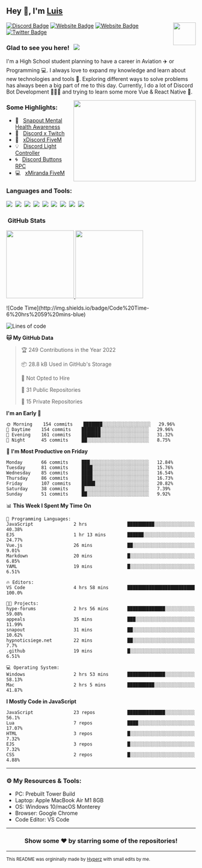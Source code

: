 ## Hey 👋, I'm [Luis](https://hypnoticsiege.net/) 

<img align="right" height="60" width="60" alt="" src="https://hypnoticsiege.net/images/uploads/logo.png" />

[![Discord Badge](https://img.shields.io/badge/-Discord-000000?style=flat-square&logo=Discord&logoColor=white)](https://hypnoticsiege.net/discord)
[![Website Badge](https://img.shields.io/badge/Snowside-000000?style=flat-square&logo=snowpack&logoColor=blue)](https://hypnoticsiege.net/snowside)
[![Website Badge](https://img.shields.io/badge/Website-000000?style=flat-square&logo=google-chrome&logoColor=white)](https://hypnoticsiege.net/)
[![Twitter Badge](https://img.shields.io/badge/-Twitter-000000?style=flat-square&logo=Twitter&logoColor=blue)](https://twitter.com/hypnoticsiege)

### Glad to see you here! &nbsp; ![](https://komarev.com/ghpvc/?username=HypnoticSiege&label=Views&color=blue&style=plastic) 

I'm a High School student planning to have a career in Aviation ✈️ or Programming 💻. I always love to expand my knowledge and learn about new technologies and tools 🔨.  Exploring different ways to solve problems has always been a big part of me to this day. Currently, I do a lot of Discord Bot Development 👨🏻‍💻 and trying to learn some more Vue & React Native 👀.

<img align="right" height="215" width="325" alt="" src="https://cdn.dribbble.com/users/416610/screenshots/4801105/coding_desk_flat_vector_ui_ux_design_illustration_motion_animation_gif2.gif" />


### Some Highlights:

- 📌 &nbsp; [Snapout Mental Health Awareness](https://snapout.nl/)
- 🚀 &nbsp; [Discord x Twitch](https://github.com/HypnoticSiege/Discord-x-Twitch)
- 🏫 &nbsp; [xDiscord FiveM](https://github.com/HypnoticSiege/xDiscord)
- 💡 &nbsp; [Discord Light Controller](https://github.com/HypnoticSiege/discord-light-controller)
- 🌀 &nbsp; [Discord Buttons RPC](https://github.com/HypnoticSiege/Discord-Buttons-RPC)
- 💻 &nbsp; [xMiranda FiveM](https://github.com/HypnoticSiege/xMiranda)

### Languages and Tools:

![](https://img.shields.io/badge/JavaScript-000000?style=for-the-badge&logo=javascript&logoColor=yellow)&nbsp;
![](https://img.shields.io/badge/Node.js-000000?style=for-the-badge&logo=node.js&logoColor=green)&nbsp;
![](https://img.shields.io/badge/HTML5-000000?style=for-the-badge&logo=html5&logoColor=orange)&nbsp;
![](https://img.shields.io/badge/CSS3-000000?style=for-the-badge&logo=css3&logoColor=blue)&nbsp;
![](https://img.shields.io/badge/Typescript-000000?style=for-the-badge&logo=typescript&logoColor=blue)&nbsp;
![](https://img.shields.io/badge/Windows-000000?style=for-the-badge&logo=windows&logoColor=blue)&nbsp;
![](https://img.shields.io/badge/Linux-000000?style=for-the-badge&logo=linux&logoColor=orange)&nbsp;
![](https://img.shields.io/badge/Discord-000000?style=for-the-badge&logo=discord&logoColor=white)&nbsp;
![](https://img.shields.io/badge/GitHub-000000?style=for-the-badge&logo=github&logoColor=white)&nbsp;

### &nbsp;GitHub Stats

<p align="left">
<a href="https://github.com/HypnoticSiege">
  <img height="180em" src="https://github-readme-stats-eight-theta.vercel.app/api?username=HypnoticSiege&show_icons=true&theme=react&include_all_commits=true&count_private=true"/>
  <img height="180em" src="https://github-readme-stats-eight-theta.vercel.app/api/top-langs/?username=HypnoticSiege&layout=compact&langs_count=8&theme=react"/>
  </a>
</p>
<!--START_SECTION:waka-->
![Code Time](http://img.shields.io/badge/Code%20Time-6%20hrs%2059%20mins-blue)

![Lines of code](https://img.shields.io/badge/From%20Hello%20World%20I%27ve%20Written-215%20Thousand%20lines%20of%20code-blue)

**🐱 My GitHub Data** 

> 🏆 249 Contributions in the Year 2022
 > 
> 📦 28.8 kB Used in GitHub's Storage 
 > 
> 🚫 Not Opted to Hire
 > 
> 📜 31 Public Repositories 
 > 
> 🔑 15 Private Repositories  
 > 
**I'm an Early 🐤** 

```text
🌞 Morning    154 commits    ███████░░░░░░░░░░░░░░░░░░   29.96% 
🌆 Daytime    154 commits    ███████░░░░░░░░░░░░░░░░░░   29.96% 
🌃 Evening    161 commits    ███████░░░░░░░░░░░░░░░░░░   31.32% 
🌙 Night      45 commits     ██░░░░░░░░░░░░░░░░░░░░░░░   8.75%

```
📅 **I'm Most Productive on Friday** 

```text
Monday       66 commits     ███░░░░░░░░░░░░░░░░░░░░░░   12.84% 
Tuesday      81 commits     ████░░░░░░░░░░░░░░░░░░░░░   15.76% 
Wednesday    85 commits     ████░░░░░░░░░░░░░░░░░░░░░   16.54% 
Thursday     86 commits     ████░░░░░░░░░░░░░░░░░░░░░   16.73% 
Friday       107 commits    █████░░░░░░░░░░░░░░░░░░░░   20.82% 
Saturday     38 commits     █░░░░░░░░░░░░░░░░░░░░░░░░   7.39% 
Sunday       51 commits     ██░░░░░░░░░░░░░░░░░░░░░░░   9.92%

```


📊 **This Week I Spent My Time On** 

```text
💬 Programming Languages: 
JavaScript               2 hrs               ██████████░░░░░░░░░░░░░░░   40.38% 
EJS                      1 hr 13 mins        ██████░░░░░░░░░░░░░░░░░░░   24.77% 
Vue.js                   26 mins             ██░░░░░░░░░░░░░░░░░░░░░░░   9.01% 
Markdown                 20 mins             █░░░░░░░░░░░░░░░░░░░░░░░░   6.85% 
YAML                     19 mins             █░░░░░░░░░░░░░░░░░░░░░░░░   6.51%

🔥 Editors: 
VS Code                  4 hrs 58 mins       █████████████████████████   100.0%

🐱‍💻 Projects: 
hype-forums              2 hrs 56 mins       ██████████████░░░░░░░░░░░   59.08% 
appeals                  35 mins             ███░░░░░░░░░░░░░░░░░░░░░░   11.99% 
snapout                  31 mins             ██░░░░░░░░░░░░░░░░░░░░░░░   10.62% 
hypnoticsiege.net        22 mins             ██░░░░░░░░░░░░░░░░░░░░░░░   7.7% 
.github                  19 mins             █░░░░░░░░░░░░░░░░░░░░░░░░   6.51%

💻 Operating System: 
Windows                  2 hrs 53 mins       ██████████████░░░░░░░░░░░   58.13% 
Mac                      2 hrs 5 mins        ██████████░░░░░░░░░░░░░░░   41.87%

```

**I Mostly Code in JavaScript** 

```text
JavaScript               23 repos            ██████████████░░░░░░░░░░░   56.1% 
Lua                      7 repos             ████░░░░░░░░░░░░░░░░░░░░░   17.07% 
HTML                     3 repos             █░░░░░░░░░░░░░░░░░░░░░░░░   7.32% 
EJS                      3 repos             █░░░░░░░░░░░░░░░░░░░░░░░░   7.32% 
CSS                      2 repos             █░░░░░░░░░░░░░░░░░░░░░░░░   4.88%

```



<!--END_SECTION:waka-->

---

### ⚙️ My Resources & Tools:

- PC: Prebuilt Tower Build
- Laptop: Apple MacBook Air M1 8GB
- OS: Windows 10/macOS Monterey
- Browser: Google Chrome
- Code Editor: VS Code

---

<h3 align=center>Show some ❤️ by starring some of the repositories!</h3>

---
<small>This README was orgininally made by <a href="https://hyperz.net/">Hyperz</a> with small edits by me.</small>
